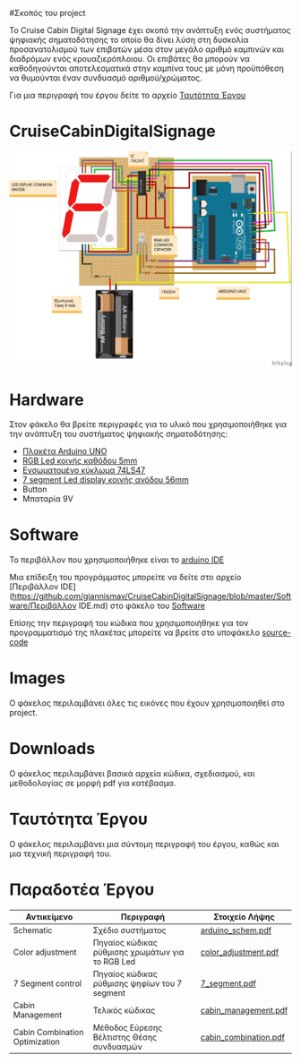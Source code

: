#Σκοπός του project

Το Cruise Cabin Digital Signage έχει σκοπό την ανάπτυξη ενός συστήματος ψηφιακής σηματοδότησης το οποίο θα δίνει λύση στη δυσκολία προσανατολισμού των επιβατών μέσα στον μεγάλο αριθμό καμπινών και διαδρόμων ενός κρουαζιερόπλοιου. Οι επιβάτες θα μπορούν να καθοδηγούνται αποτελεσματικά στην καμπίνα τους με μόνη προϋπόθεση να θυμούνται έναν συνδυασμό αριθμού/χρώματος.

Για μια περιγραφή του έργου δείτε το αρχείο [Ταυτότητα Έργου](https://github.com/giannismav/CruiseCabinDigitalSignage/blob/master/%CE%A4%CE%B1%CF%85%CF%84%CF%8C%CF%84%CE%B7%CF%84%CE%B1%20%CE%88%CF%81%CE%B3%CE%BF%CF%85/%CE%A4%CE%B1%CF%85%CF%84%CF%8C%CF%84%CE%B7%CF%84%CE%B1%20%CE%88%CF%81%CE%B3%CE%BF%CF%85.md)

# CruiseCabinDigitalSignage

![ολοκληρωμένο κυκλωμα]( https://raw.githubusercontent.com/ellak-monades-aristeias/CruiseCabinDigitalSignage/master/Images/arduino_circuit.jpg)


# Hardware

Στον φάκελο θα βρείτε περιγραφές για το υλικό που χρησιμοποιήθηκε για την ανάπτυξη του συστήματος ψηφιακής σηματοδότησης:

- [Πλακέτα Arduino UNO](https://github.com/giannismav/CruiseCabinDigitalSignage/blob/master/Hardware/ArduinoUNO.md)
- [RGB Led κοινής καθόδου 5mm](https://github.com/giannismav/CruiseCabinDigitalSignage/blob/master/Hardware/RGB%20Led.md)
- [Ενσωματομένο κύκλωμα 74LS47](https://github.com/giannismav/CruiseCabinDigitalSignage/blob/master/Hardware/IC%2074LS47.md)
- [7 segment Led display κοινής ανόδου 56mm](https://github.com/giannismav/CruiseCabinDigitalSignage/blob/master/Hardware/7segment.md)
- Button
- Μπαταρία 9V

# Software

Το περιβάλλον που χρησιμοποιήθηκε είναι το [arduino IDE](https://www.arduino.cc/en/Guide/Environment)

Μια επίδειξη του προγράμματος μπορείτε να δείτε στο αρχείο [Περιβάλλον IDE](https://github.com/giannismav/CruiseCabinDigitalSignage/blob/master/Software/Περιβάλλον IDE.md) στο φάκελο του [Software](https://github.com/giannismav/CruiseCabinDigitalSignage/tree/master/Software)

Επίσης την περιγραφή του κώδικα που χρησιμοποιήθηκε για τον προγραμματισμό της πλακέτας μπορείτε να βρείτε στο υποφάκελο [source-code](https://github.com/giannismav/CruiseCabinDigitalSignage/tree/master/Software/Source-Code)

# Images

Ο φάκελος περιλαμβάνει όλες τις εικόνες που έχουν χρησιμοποιηθεί στο project.

# Downloads

Ο φάκελος περιλαμβάνει βασικά αρχεία κώδικα, σχεδιασμού, και μεθοδολογίας σε μορφή pdf για κατέβασμα.

# Ταυτότητα Έργου

Ο φάκελος περιλαμβάνει μια σύντομη περιγραφή του έργου, καθώς και μια τεχνική περιγραφή του.

# Παραδοτέα Έργου

Αντικείμενο      |Περιγραφή        |     Στοιχείο Λήψης|
-----------------|-----------------|-------------------|
Schematic        |Σχέδιο συστήματος| [arduino_schem.pdf](https://github.com/giannismav/CruiseCabinDigitalSignage/raw/master/Downloads/arduino_schem.pdf) |
Color adjustment |Πηγαίος κώδικας ρύθμισης χρωμάτων για το RGB Led      |[color_adjustment.pdf](https://github.com/giannismav/CruiseCabinDigitalSignage/raw/master/Downloads/color_adjustment.pdf)
7 Segment control| Πηγαίος κώδικας ρύθμισης ψηφίων του 7 segment| [7_segment.pdf](https://github.com/giannismav/CruiseCabinDigitalSignage/raw/master/Downloads/7_segment.pdf)
Cabin Management| Τελικός κώδικας| [cabin_management.pdf](https://github.com/giannismav/CruiseCabinDigitalSignage/raw/master/Downloads/cabin_management.pdf)
|Cabin Combination Optimization| Μέθοδος Εύρεσης Βέλτιστης Θέσης συνδυασμών| [cabin_combination.pdf](https://github.com/giannismav/CruiseCabinDigitalSignage/raw/master/Downloads/cabin_combination.pdf)|
